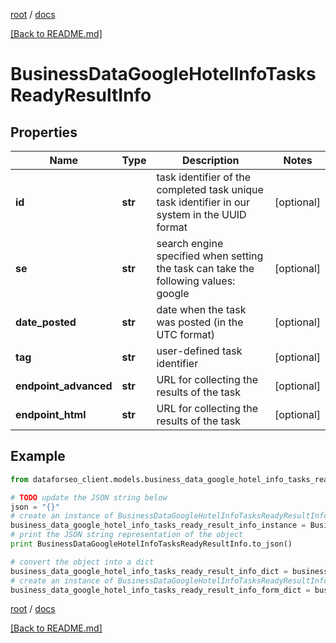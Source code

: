 [root](./../ "root") / [docs](./ "docs")

[[Back to README.md]](./../README.md "[Back to README.md]")

# BusinessDataGoogleHotelInfoTasksReadyResultInfo

## Properties

Name | Type | Description | Notes
------------ | ------------- | ------------- | -------------
**id** | **str** | task identifier of the completed task unique task identifier in our system in the UUID format | [optional]
**se** | **str** | search engine specified when setting the task can take the following values: google | [optional]
**date_posted** | **str** | date when the task was posted (in the UTC format) | [optional]
**tag** | **str** | user-defined task identifier | [optional]
**endpoint_advanced** | **str** | URL for collecting the results of the task | [optional]
**endpoint_html** | **str** | URL for collecting the results of the task | [optional]

## Example

```python
from dataforseo_client.models.business_data_google_hotel_info_tasks_ready_result_info import BusinessDataGoogleHotelInfoTasksReadyResultInfo

# TODO update the JSON string below
json = "{}"
# create an instance of BusinessDataGoogleHotelInfoTasksReadyResultInfo from a JSON string
business_data_google_hotel_info_tasks_ready_result_info_instance = BusinessDataGoogleHotelInfoTasksReadyResultInfo.from_json(json)
# print the JSON string representation of the object
print BusinessDataGoogleHotelInfoTasksReadyResultInfo.to_json()

# convert the object into a dict
business_data_google_hotel_info_tasks_ready_result_info_dict = business_data_google_hotel_info_tasks_ready_result_info_instance.to_dict()
# create an instance of BusinessDataGoogleHotelInfoTasksReadyResultInfo from a dict
business_data_google_hotel_info_tasks_ready_result_info_form_dict = business_data_google_hotel_info_tasks_ready_result_info.from_dict(business_data_google_hotel_info_tasks_ready_result_info_dict)
```

  

[root](./../ "root") / [docs](./ "docs")

[[Back to README.md]](./../README.md "[Back to README.md]")